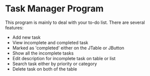 Task Manager Program
====================

This program is mainly to deal with your to-do list. There are several features: 
* Add new task
* View incomplete and completed task
* Marked as 'completed' either on the JTable or JButton
* Show all the incomplete tasks
* Edit description for incomplete task on table or list
* Search task either by priority or category
* Delete task on both of the table 
